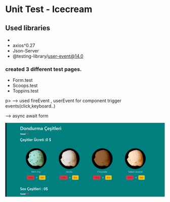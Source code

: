 # Unit Test - Icecream

## Used libraries

-
- axios^0.27
- Json-Server
- @testing-library/user-event@14.0

### created 3 different test pages.

- Form.test
- Scoops.test
- Toppins.test
  
 p> --> used fireEvent , userEvent for component trigger events(click,keyboard..) </p> 
<p>-->  async await form </p>

![](./src/assets/Animation.gif)


